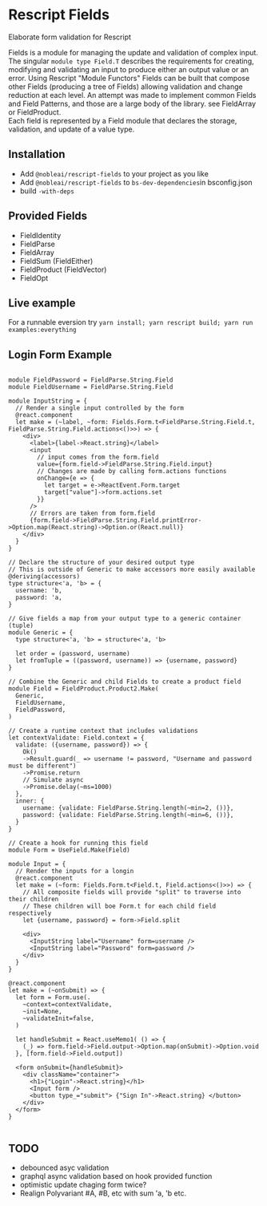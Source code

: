 # Rescript Fields

Elaborate form validation for Rescript 

Fields is a module for managing the update and validation of complex input.
The singular `module type Field.T` describes the requirements for
creating, modifying and validating an input to produce either an output value or an error.
Using Rescript "Module Functors" Fields can be built that compose other Fields (producing a tree of Fields)
allowing validation and change reduction at each level. 
An attempt was made to implement common Fields and Field Patterns, and those are a large body of the library.
see FieldArray or FieldProduct.  
Each field is represented by a Field module that declares the storage, validation, and update of a value type.

## Installation

* Add `@nobleai/rescript-fields` to your project as you like
* Add `@nobleai/rescript-fields` to `bs-dev-dependencies`in bsconfig.json
* build `-with-deps`

## Provided Fields
* FieldIdentity
* FieldParse
* FieldArray 
* FieldSum (FieldEither)
* FieldProduct (FieldVector)
* FieldOpt

## Live example

For a runnable eversion try `yarn install; yarn rescript build; yarn run examples:everything`

## Login Form Example

```{rescript}

module FieldPassword = FieldParse.String.Field
module FieldUsername = FieldParse.String.Field

module InputString = {
  // Render a single input controlled by the form
  @react.component
  let make = (~label, ~form: Fields.Form.t<FieldParse.String.Field.t, FieldParse.String.Field.actions<()>>) => {
    <div>
      <label>{label->React.string}</label>
      <input
        // input comes from the form.field
        value={form.field->FieldParse.String.Field.input}
        // Changes are made by calling form.actions functions
        onChange={e => {
          let target = e->ReactEvent.Form.target
          target["value"]->form.actions.set
        }}
      />
      // Errors are taken from form.field
      {form.field->FieldParse.String.Field.printError->Option.map(React.string)->Option.or(React.null)}
    </div>
  }
}

// Declare the structure of your desired output type
// This is outside of Generic to make accessors more easily available
@deriving(accessors)
type structure<'a, 'b> = {
  username: 'b,
  password: 'a,
}

// Give fields a map from your output type to a generic container (tuple)
module Generic = {
  type structure<'a, 'b> = structure<'a, 'b>

  let order = (password, username)
  let fromTuple = ((password, username)) => {username, password}
}

// Combine the Generic and child Fields to create a product field
module Field = FieldProduct.Product2.Make(
  Generic,
  FieldUsername,
  FieldPassword,
)

// Create a runtime context that includes validations
let contextValidate: Field.context = {
  validate: ({username, password}) => {
    Ok()
    ->Result.guard(_ => username != password, "Username and password must be different")
    ->Promise.return
    // Simulate async
    ->Promise.delay(~ms=1000)
  },
  inner: {
    username: {validate: FieldParse.String.length(~min=2, ())},
    password: {validate: FieldParse.String.length(~min=6, ())},
  }
}

// Create a hook for running this field
module Form = UseField.Make(Field)

module Input = {
  // Render the inputs for a longin
  @react.component
  let make = (~form: Fields.Form.t<Field.t, Field.actions<()>>) => {
    // All composite fields will provide "split" to traverse into their children
    // These children will boe Form.t for each child field respectively
    let {username, password} = form->Field.split

    <div>
      <InputString label="Username" form=username />
      <InputString label="Password" form=password />
    </div>
  }
}

@react.component
let make = (~onSubmit) => {
  let form = Form.use(. 
    ~context=contextValidate,
    ~init=None,
    ~validateInit=false,
  )

  let handleSubmit = React.useMemo1( () => {
    (_) => form.field->Field.output->Option.map(onSubmit)->Option.void
  }, [form.field->Field.output])

  <form onSubmit={handleSubmit}>
    <div className="container">
      <h1>{"Login"->React.string}</h1> 
      <Input form />
      <button type_="submit"> {"Sign In"->React.string} </button>
    </div>
  </form>
}


```


## TODO 
- debounced asyc validation  
- graphql async validation based on hook provided function  
- optimistic update chaging form twice?  
- Realign Polyvariant #A, #B, etc with sum 'a, 'b etc.


